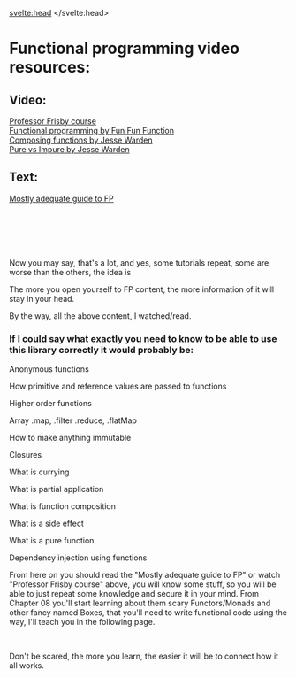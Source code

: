 <script>
	import Iconie from "$lib/components/Iconie.svelte"
	import BeforeNext from "$lib/components/BeforeNext.svelte"
</script>

<svelte:head>
    <title>Functional something - Vixeny</title>
    <meta name="description" content="about this page" />
</svelte:head>

# Functional programming video resources:

## Video:

<div class="link">
<Iconie which="link" /><a href="https://egghead.io/courses/professor-frisby-introduces-composable-functional-javascript" target="_blank">Professor Frisby course</a>
</div>

<div class="link">
<Iconie which="link" /><a href="https://youtube.com/playlist?list=PL0zVEGEvSaeEd9hlmCXrk5yUyqUag-n84" target="_blank">Functional programming by Fun Fun Function</a>
</div>

<div class="link">
<Iconie which="link" /><a href="https://www.youtube.com/playlist?list=PLZEZPz6HkCZkkWPVecPvLMmWAMmeDgqwV" target="_blank">Composing functions by Jesse Warden</a>
</div>

<div class="link">
<Iconie which="link" /><a href="https://www.youtube.com/playlist?list=PLZEZPz6HkCZnTQWdSEr3HWI_xVeBF5-ea" target="_blank">Pure vs Impure by Jesse Warden</a>
</div>

## Text:

<div class="link">
<Iconie which="link" /><a href="https://mostly-adequate.gitbook.io/mostly-adequate-guide/" target="_blank">Mostly adequate guide to FP</a>
</div>

<br />
<br />
<br />
<br />
<br />


Now you may say, that's a lot, and yes, some tutorials repeat, some are worse than the others, the idea is 

The more you open yourself to FP content, the more information of it will stay in your head.

By the way, all the above content, I watched/read.

### If I could say what exactly you need to know to be able to use this library correctly it would probably be:

Anonymous functions

How primitive and reference values are passed to functions

Higher order functions

Array .map, .filter .reduce, .flatMap

How to make anything immutable

Closures

What is currying

What is partial application

What is function composition

What is a side effect

What is a pure function

Dependency injection using functions

From here on you should read the "Mostly adequate guide to FP" or watch "Professor Frisby course" above, you will know some stuff, so you will be able to just repeat some knowledge and secure it in your mind. From Chapter 08 you'll start learning about them scary Functors/Monads and other fancy named Boxes, that you'll need to write functional code using the way, I'll teach you in the following page.

<br />

Don't be scared, the more you learn, the easier it will be to connect how it all works.

<br />
<br />
<br />
<br />

<BeforeNext previous="data_control" next="docs/test" />
